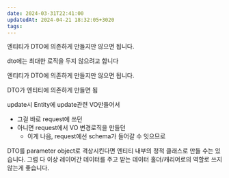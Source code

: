 ```yaml
---
date: 2024-03-31T22:41:00
updatedAt: 2024-04-21 18:32:05+3020
tags: 
---
```

엔티티가 DTO에 의존하게 만들지만 않으면 됩니다.

dto에는 최대한 로직을 두지 않으려고 합니다

엔티티가 DTO에 의존하게 만들지만 않으면 됩니다.

DTO가 엔티티에 의존하게 만들면 됨

update시 Entity에 update관련 VO만들어서
- 그걸 바로 request에 쓰던
- 아니면 request에서 VO 변경로직을 만들던
	- 이게 나음, request에선 schema가 들어갈 수 잇으므로 

DTO를 parameter object로 격상시킨다면 엔티티 내부의 정적 클래스로 만들 수는 있습니다. 
그럼 다 이상 레이어간 데이터를 주고 받는 데이터 홀더/캐리어로의 역할로 쓰지 않는게 좋습니다.